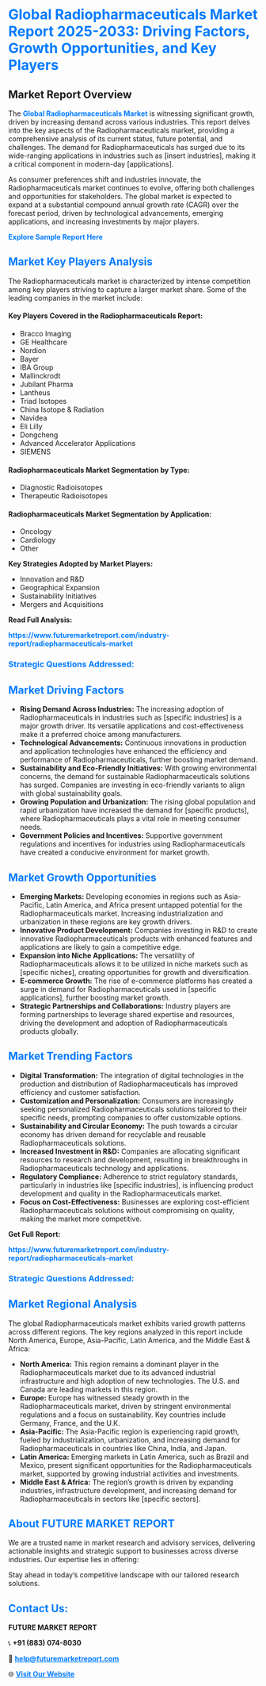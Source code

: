 <h1 style="color: #007BFF;">Global Radiopharmaceuticals Market Report 2025-2033: Driving Factors, Growth Opportunities, and Key Players</h1>

<section id="overview">
<h2>Market Report Overview</h2>
<p>The <a href="https://www.futuremarketreport.com/industry-report/radiopharmaceuticals-market" style="color: #007BFF; text-decoration: none;"><strong>Global Radiopharmaceuticals Market</strong></a> is witnessing significant growth, driven by increasing demand across various industries. This report delves into the key aspects of the Radiopharmaceuticals market, providing a comprehensive analysis of its current status, future potential, and challenges. The demand for Radiopharmaceuticals has surged due to its wide-ranging applications in industries such as [insert industries], making it a critical component in modern-day [applications].</p>
<p>As consumer preferences shift and industries innovate, the Radiopharmaceuticals market continues to evolve, offering both challenges and opportunities for stakeholders. The global market is expected to expand at a substantial compound annual growth rate (CAGR) over the forecast period, driven by technological advancements, emerging applications, and increasing investments by major players.</p>
</section>

<section id="overview">
<p><a href="https://www.futuremarketreport.com/request-sample/reportId=80387" style="color: #007BFF; text-decoration: none;"><strong>Explore Sample Report Here</strong></a></p>
</section>

<section id="key-players">
<h2 style="color: #007BFF;">Market Key Players Analysis</h2>
<p>The Radiopharmaceuticals market is characterized by intense competition among key players striving to capture a larger market share. Some of the leading companies in the market include:</p>
<h4>Key Players Covered in the Radiopharmaceuticals Report:</h4>
<ul><li>Bracco Imaging</li><li>GE Healthcare</li><li>Nordion</li><li>Bayer</li><li>IBA Group</li><li>Mallinckrodt</li><li>Jubilant Pharma</li><li>Lantheus</li><li>Triad Isotopes</li><li>China Isotope &amp; Radiation</li><li>Navidea</li><li>Eli Lilly</li><li>Dongcheng</li><li>Advanced Accelerator Applications</li><li>SIEMENS</li></ul>
<h4>Radiopharmaceuticals Market Segmentation by Type:</h4>
<ul><li>Diagnostic Radioisotopes</li><li>Therapeutic Radioisotopes</li></ul>

<h4>Radiopharmaceuticals Market Segmentation by Application:</h4>
<ul><li>Oncology</li><li>Cardiology</li><li>Other</li></ul>
<p><strong>Key Strategies Adopted by Market Players:</strong></p>
<ul>
<li>Innovation and R&D</li>
<li>Geographical Expansion</li>
<li>Sustainability Initiatives</li>
<li>Mergers and Acquisitions</li>
</ul>
</section>

<section>
<p><strong>Read Full Analysis: </strong></p><a href="https://www.futuremarketreport.com/industry-report/radiopharmaceuticals-market" style="color: #007BFF; text-decoration: none;"><strong>https://www.futuremarketreport.com/industry-report/radiopharmaceuticals-market</strong></a>
<h3 style="color: #007BFF;">Strategic Questions Addressed:</h3>
</section>

<section id="driving-factors">
<h2 style="color: #007BFF;">Market Driving Factors</h2>
<ul>
<li><strong>Rising Demand Across Industries:</strong> The increasing adoption of Radiopharmaceuticals in industries such as [specific industries] is a major growth driver. Its versatile applications and cost-effectiveness make it a preferred choice among manufacturers.</li>
<li><strong>Technological Advancements:</strong> Continuous innovations in production and application technologies have enhanced the efficiency and performance of Radiopharmaceuticals, further boosting market demand.</li>
<li><strong>Sustainability and Eco-Friendly Initiatives:</strong> With growing environmental concerns, the demand for sustainable Radiopharmaceuticals solutions has surged. Companies are investing in eco-friendly variants to align with global sustainability goals.</li>
<li><strong>Growing Population and Urbanization:</strong> The rising global population and rapid urbanization have increased the demand for [specific products], where Radiopharmaceuticals plays a vital role in meeting consumer needs.</li>
<li><strong>Government Policies and Incentives:</strong> Supportive government regulations and incentives for industries using Radiopharmaceuticals have created a conducive environment for market growth.</li>
</ul>
</section>

<section id="growth-opportunities">
<h2 style="color: #007BFF;">Market Growth Opportunities</h2>
<ul>
<li><strong>Emerging Markets:</strong> Developing economies in regions such as Asia-Pacific, Latin America, and Africa present untapped potential for the Radiopharmaceuticals market. Increasing industrialization and urbanization in these regions are key growth drivers.</li>
<li><strong>Innovative Product Development:</strong> Companies investing in R&D to create innovative Radiopharmaceuticals products with enhanced features and applications are likely to gain a competitive edge.</li>
<li><strong>Expansion into Niche Applications:</strong> The versatility of Radiopharmaceuticals allows it to be utilized in niche markets such as [specific niches], creating opportunities for growth and diversification.</li>
<li><strong>E-commerce Growth:</strong> The rise of e-commerce platforms has created a surge in demand for Radiopharmaceuticals used in [specific applications], further boosting market growth.</li>
<li><strong>Strategic Partnerships and Collaborations:</strong> Industry players are forming partnerships to leverage shared expertise and resources, driving the development and adoption of Radiopharmaceuticals products globally.</li>
</ul>
</section>

<section id="trending-factors">
<h2 style="color: #007BFF;">Market Trending Factors</h2>
<ul>
<li><strong>Digital Transformation:</strong> The integration of digital technologies in the production and distribution of Radiopharmaceuticals has improved efficiency and customer satisfaction.</li>
<li><strong>Customization and Personalization:</strong> Consumers are increasingly seeking personalized Radiopharmaceuticals solutions tailored to their specific needs, prompting companies to offer customizable options.</li>
<li><strong>Sustainability and Circular Economy:</strong> The push towards a circular economy has driven demand for recyclable and reusable Radiopharmaceuticals solutions.</li>
<li><strong>Increased Investment in R&D:</strong> Companies are allocating significant resources to research and development, resulting in breakthroughs in Radiopharmaceuticals technology and applications.</li>
<li><strong>Regulatory Compliance:</strong> Adherence to strict regulatory standards, particularly in industries like [specific industries], is influencing product development and quality in the Radiopharmaceuticals market.</li>
<li><strong>Focus on Cost-Effectiveness:</strong> Businesses are exploring cost-efficient Radiopharmaceuticals solutions without compromising on quality, making the market more competitive.</li>
</ul>
</section>

<section>
<p><strong>Get Full Report: </strong></p><a href="https://www.futuremarketreport.com/industry-report/radiopharmaceuticals-market" style="color: #007BFF; text-decoration: none;"><strong>https://www.futuremarketreport.com/industry-report/radiopharmaceuticals-market</strong></a>
<h3 style="color: #007BFF;">Strategic Questions Addressed:</h3>
</section>


<section id="regional-analysis">
<h2 style="color: #007BFF;">Market Regional Analysis</h2>
<p>The global Radiopharmaceuticals market exhibits varied growth patterns across different regions. The key regions analyzed in this report include North America, Europe, Asia-Pacific, Latin America, and the Middle East & Africa:</p>
<ul>
<li><strong>North America:</strong> This region remains a dominant player in the Radiopharmaceuticals market due to its advanced industrial infrastructure and high adoption of new technologies. The U.S. and Canada are leading markets in this region.</li>
<li><strong>Europe:</strong> Europe has witnessed steady growth in the Radiopharmaceuticals market, driven by stringent environmental regulations and a focus on sustainability. Key countries include Germany, France, and the U.K.</li>
<li><strong>Asia-Pacific:</strong> The Asia-Pacific region is experiencing rapid growth, fueled by industrialization, urbanization, and increasing demand for Radiopharmaceuticals in countries like China, India, and Japan.</li>
<li><strong>Latin America:</strong> Emerging markets in Latin America, such as Brazil and Mexico, present significant opportunities for the Radiopharmaceuticals market, supported by growing industrial activities and investments.</li>
<li><strong>Middle East & Africa:</strong> The region’s growth is driven by expanding industries, infrastructure development, and increasing demand for Radiopharmaceuticals in sectors like [specific sectors].</li>
</ul>
</section>

<footer>
<h2 style="color: #007BFF;">About FUTURE MARKET REPORT</h2>
<p>We are a trusted name in market research and advisory services, delivering actionable insights and strategic support to businesses across diverse industries. Our expertise lies in offering:</p>

<p>Stay ahead in today’s competitive landscape with our tailored research solutions.</p>

<h2 style="color: #007BFF;">Contact Us:</h2>
<p><strong>FUTURE MARKET REPORT</strong></p>
<p>📞 <strong>+91 (883) 074-8030</strong></p>
<p>📧 <strong><a href="mailto:help@futuremarketreport.com" style="color: #007BFF;">help@futuremarketreport.com</a></strong></p>
<p>🌐 <strong><a href="https://www.futuremarketreport.com/" style="color: #007BFF;">Visit Our Website</a></strong></p>
</footer>